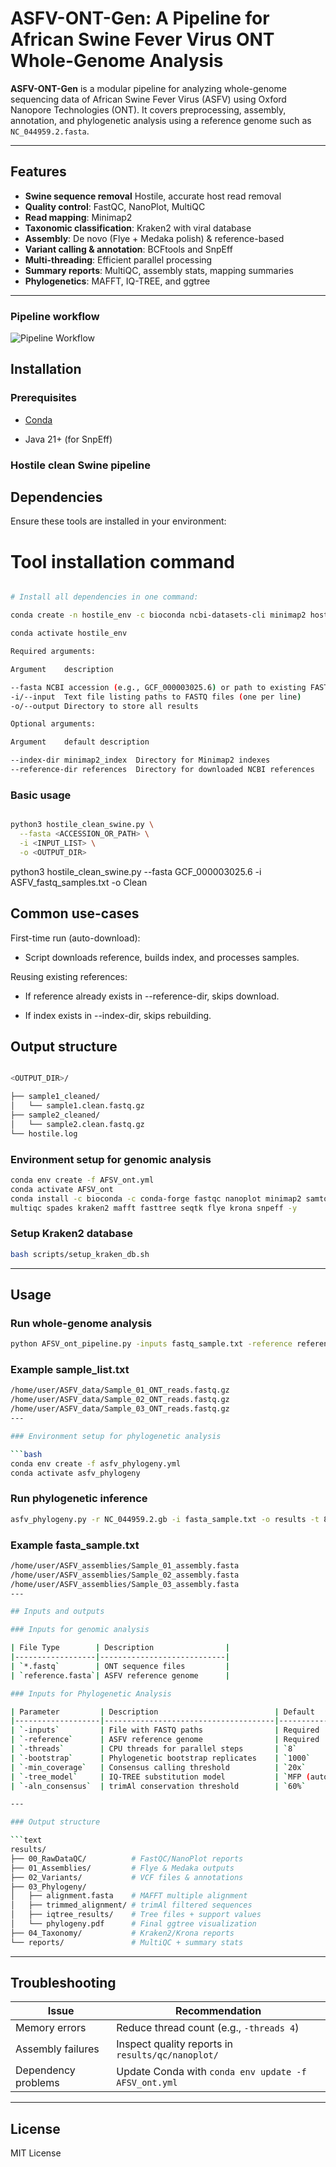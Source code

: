 
# ASFV-ONT-Gen: A Pipeline for African Swine Fever Virus ONT Whole-Genome Analysis

**ASFV-ONT-Gen** is a modular pipeline for analyzing whole-genome sequencing data of African Swine Fever Virus (ASFV) using Oxford Nanopore Technologies (ONT). It covers preprocessing, assembly, annotation, and phylogenetic analysis using a reference genome such as `NC_044959.2.fasta`.

---

## Features
- **Swine sequence removal** Hostile, accurate host read removal 
- **Quality control**: FastQC, NanoPlot, MultiQC
- **Read mapping**: Minimap2
- **Taxonomic classification**: Kraken2 with viral database
- **Assembly**: De novo (Flye + Medaka polish) & reference-based
- **Variant calling & annotation**: BCFtools and SnpEff
- **Multi-threading**: Efficient parallel processing
- **Summary reports**: MultiQC, assembly stats, mapping summaries
- **Phylogenetics**: MAFFT, IQ-TREE, and ggtree

---
### Pipeline workflow


![Pipeline Workflow](ASFV-ONT-Gen_Workflow.png)

## Installation

### Prerequisites

- [Conda](https://docs.conda.io/projects/conda/en/latest/user-guide/install/)

- Java 21+ (for SnpEff)

### Hostile clean Swine pipeline 

## Dependencies

Ensure these tools are installed in your environment:


# Tool	installation command

```bash

# Install all dependencies in one command:

conda create -n hostile_env -c bioconda ncbi-datasets-cli minimap2 hostile

conda activate hostile_env

Required arguments:

Argument	description

--fasta	NCBI accession (e.g., GCF_000003025.6) or path to existing FASTA file
-i/--input	Text file listing paths to FASTQ files (one per line)
-o/--output	Directory to store all results

Optional arguments:

Argument	default	description

--index-dir	minimap2_index	Directory for Minimap2 indexes
--reference-dir	references	Directory for downloaded NCBI references


```

### Basic usage


```bash

python3 hostile_clean_swine.py \
  --fasta <ACCESSION_OR_PATH> \
  -i <INPUT_LIST> \
  -o <OUTPUT_DIR>

```

python3 hostile_clean_swine.py --fasta GCF_000003025.6 -i ASFV_fastq_samples.txt -o Clean


## Common use-cases

First-time run (auto-download):

 - Script downloads reference, builds index, and processes samples.

Reusing existing references:


 - If reference already exists in --reference-dir, skips download.

 - If index exists in --index-dir, skips rebuilding.

## Output structure

```bash

<OUTPUT_DIR>/

├── sample1_cleaned/
│   └── sample1.clean.fastq.gz
├── sample2_cleaned/
│   └── sample2.clean.fastq.gz
└── hostile.log

```

### Environment setup for genomic analysis

```bash
conda env create -f AFSV_ont.yml
conda activate AFSV_ont
conda install -c bioconda -c conda-forge fastqc nanoplot minimap2 samtools bcftools medaka \
multiqc spades kraken2 mafft fasttree seqtk flye krona snpeff -y

```

### Setup Kraken2 database

```bash
bash scripts/setup_kraken_db.sh

```

---

## Usage

### Run whole-genome analysis

```bash
python AFSV_ont_pipeline.py -inputs fastq_sample.txt -reference reference.fasta -threads 8
```
### Example sample_list.txt

```bash
/home/user/ASFV_data/Sample_01_ONT_reads.fastq.gz
/home/user/ASFV_data/Sample_02_ONT_reads.fastq.gz
/home/user/ASFV_data/Sample_03_ONT_reads.fastq.gz
---

### Environment setup for phylogenetic analysis

```bash
conda env create -f asfv_phylogeny.yml
conda activate asfv_phylogeny
```

### Run phylogenetic inference

```bash
asfv_phylogeny.py -r NC_044959.2.gb -i fasta_sample.txt -o results -t 8 -b 1000

```

### Example fasta_sample.txt
```bash
/home/user/ASFV_assemblies/Sample_01_assembly.fasta
/home/user/ASFV_assemblies/Sample_02_assembly.fasta
/home/user/ASFV_assemblies/Sample_03_assembly.fasta
---

## Inputs and outputs

### Inputs for genomic analysis

| File Type        | Description                |
|------------------|----------------------------|
| `*.fastq`        | ONT sequence files         |
| `reference.fasta`| ASFV reference genome      |

### Inputs for Phylogenetic Analysis

| Parameter         | Description                          | Default       |
|-------------------|--------------------------------------|---------------|
| `-inputs`         | File with FASTQ paths                | Required      |
| `-reference`      | ASFV reference genome                | Required      |
| `-threads`        | CPU threads for parallel steps       | `8`           |
| `-bootstrap`      | Phylogenetic bootstrap replicates    | `1000`        |
| `-min_coverage`   | Consensus calling threshold          | `20x`         |
| `-tree_model`     | IQ-TREE substitution model           | `MFP (auto)`  |
| `-aln_consensus`  | trimAl conservation threshold        | `60%`         |

---

### Output structure

```text
results/
├── 00_RawDataQC/          # FastQC/NanoPlot reports
├── 01_Assemblies/         # Flye & Medaka outputs
├── 02_Variants/           # VCF files & annotations
├── 03_Phylogeny/
│   ├── alignment.fasta    # MAFFT multiple alignment
│   ├── trimmed_alignment/ # trimAl filtered sequences
│   ├── iqtree_results/    # Tree files + support values
│   └── phylogeny.pdf      # Final ggtree visualization
├── 04_Taxonomy/           # Kraken2/Krona reports
└── reports/               # MultiQC + summary stats
```

---

## Troubleshooting

| Issue               | Recommendation                                                  |
|---------------------|-----------------------------------------------------------------|
| Memory errors       | Reduce thread count (e.g., `-threads 4`)                        |
| Assembly failures   | Inspect quality reports in `results/qc/nanoplot/`               |
| Dependency problems | Update Conda with `conda env update -f AFSV_ont.yml`            |

---

## License

MIT License
